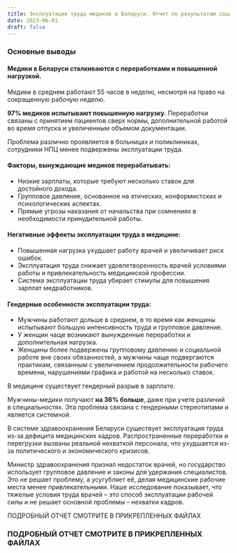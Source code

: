 ```yaml
---
title: Эксплуатация труда медиков в Беларуси. Отчет по результатам социологического исследования
date: 2023-06-01
draft: false
---
```


### Основные выводы

#### Медики в Беларуси сталкиваются с переработками и повышенной нагрузкой.

Медики в среднем работают 55 часов в неделю, несмотря на право на сокращенную рабочую неделю.


**97% медиков испытывают повышенную нагрузку**. Переработки связаны с принятием пациентов сверх нормы, дополнительной работой во 
время отпуска и увеличенным объемом документации.


Проблема различно проявляется в больницах и поликлиниках, сотрудники НПЦ менее подвержены эксплуатации труда.


#### Факторы, вынуждающие медиков перерабатывать:


- Низкие зарплаты, которые требуют несколько ставок для достойного дохода.
- Групповое давление, основанное на этических, конформистских и психологических аспектах.
- Прямые угрозы наказания от начальства при сомнениях в необходимости принудительной работы.


#### Негативные эффекты эксплуатации труда в медицине:


- Повышенная нагрузка ухудшает работу врачей и увеличивает риск ошибок.
- Эксплуатация труда снижает удовлетворенность врачей условиями работы и привлекательность медицинской профессии.
- Система эксплуатации труда убирает стимулы для повышения зарплат медработников.


#### Гендерные особенности эксплуатации труда:


- Мужчины работают дольше в среднем, в то время как женщины испытывают большую интенсивность труда и групповое давление.
- У женщин чаще возникают вынужденные переработки и дополнительная нагрузка.
- Женщины более подвержены групповому давлению и социальной работе вне своих обязанностей, а мужчины чаще подвергаются 
практикам, связанным с увеличением продолжительности рабочего времени, нарушениями графика и работой на несколько ставок.


В медицине существует гендерный разрыв в зарплате.


Мужчины-медики получают **на 36% больше**, даже при учете различий в специальностях. Эта проблема связана с гендерными стереотипами и является системной.

В системе здравоохранения Беларуси существует эксплуатация труда из-за дефицита медицинских кадров. Распространенные переработки и 
перегрузки вызваны реальной нехваткой персонала, что ухудшается из-за политического и экономического кризисов.


Министр здравоохранения признал недостаток врачей, но государство использует групповое давление и законы для удержания специалистов. 
Это не решает проблему, а усугубляет её, делая медицинские рабочие места менее привлекательными. Наше исследование показывает, что 
тяжелые условия труда врачей – это способ эксплуатации рабочей силы и не решает основной проблемы – нехватки кадров.

ПОДРОБНЫЙ ОТЧЕТ СМОТРИТЕ В ПРИКРЕПЛЕННЫХ ФАЙЛАХ



### ПОДРОБНЫЙ ОТЧЕТ СМОТРИТЕ В ПРИКРЕПЛЕННЫХ ФАЙЛАХ
